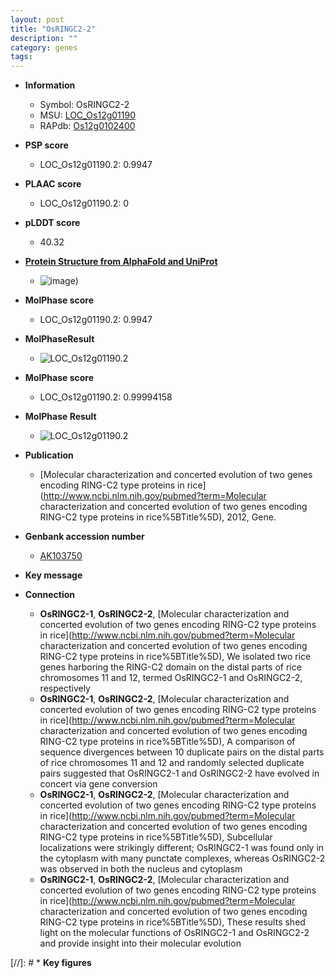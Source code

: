 ```yaml
---
layout: post
title: "OsRINGC2-2"
description: ""
category: genes
tags: 
---
```


* **Information**  
    + Symbol: OsRINGC2-2  
    + MSU: [LOC_Os12g01190](http://rice.plantbiology.msu.edu/cgi-bin/ORF_infopage.cgi?orf=LOC_Os12g01190)  
    + RAPdb: [Os12g0102400](http://rapdb.dna.affrc.go.jp/viewer/gbrowse_details/irgsp1?name=Os12g0102400)  

* **PSP score**  
    + LOC_Os12g01190.2: 0.9947 

* **PLAAC score**  
    + LOC_Os12g01190.2: 0 

* **pLDDT score**
    + 40.32

* **[Protein Structure from AlphaFold and UniProt](https://www.uniprot.org/uniprotkb/B9GBD3/entry#structure)**
    + ![image](https://ricepsp.github.io/images/B/AF-B9GBD3-F1.png))

* **MolPhase score**
    + LOC_Os12g01190.2: 0.9947

* **MolPhaseResult**
    + ![LOC_Os12g01190.2](https://ricepsp.github.io/pictures/LOC_Os12g/LOC_Os12g01190.2.png)

* **MolPhase score**
    + LOC_Os12g01190.2: 0.99994158

* **MolPhase Result**
    + ![LOC_Os12g01190.2](https://304243504.github.io/Pictures/LOC_Os12g/LOC_Os12g01190.2.png)

* **Publication**  
    + [Molecular characterization and concerted evolution of two genes encoding RING-C2 type proteins in rice](http://www.ncbi.nlm.nih.gov/pubmed?term=Molecular characterization and concerted evolution of two genes encoding RING-C2 type proteins in rice%5BTitle%5D), 2012, Gene.

* **Genbank accession number**  
    + [AK103750](http://www.ncbi.nlm.nih.gov/nuccore/AK103750)

* **Key message**  

* **Connection**  
    + __OsRINGC2-1__, __OsRINGC2-2__, [Molecular characterization and concerted evolution of two genes encoding RING-C2 type proteins in rice](http://www.ncbi.nlm.nih.gov/pubmed?term=Molecular characterization and concerted evolution of two genes encoding RING-C2 type proteins in rice%5BTitle%5D), We isolated two rice genes harboring the RING-C2 domain on the distal parts of rice chromosomes 11 and 12, termed OsRINGC2-1 and OsRINGC2-2, respectively
    + __OsRINGC2-1__, __OsRINGC2-2__, [Molecular characterization and concerted evolution of two genes encoding RING-C2 type proteins in rice](http://www.ncbi.nlm.nih.gov/pubmed?term=Molecular characterization and concerted evolution of two genes encoding RING-C2 type proteins in rice%5BTitle%5D), A comparison of sequence divergences between 10 duplicate pairs on the distal parts of rice chromosomes 11 and 12 and randomly selected duplicate pairs suggested that OsRINGC2-1 and OsRINGC2-2 have evolved in concert via gene conversion
    + __OsRINGC2-1__, __OsRINGC2-2__, [Molecular characterization and concerted evolution of two genes encoding RING-C2 type proteins in rice](http://www.ncbi.nlm.nih.gov/pubmed?term=Molecular characterization and concerted evolution of two genes encoding RING-C2 type proteins in rice%5BTitle%5D), Subcellular localizations were strikingly different; OsRINGC2-1 was found only in the cytoplasm with many punctate complexes, whereas OsRINGC2-2 was observed in both the nucleus and cytoplasm
    + __OsRINGC2-1__, __OsRINGC2-2__, [Molecular characterization and concerted evolution of two genes encoding RING-C2 type proteins in rice](http://www.ncbi.nlm.nih.gov/pubmed?term=Molecular characterization and concerted evolution of two genes encoding RING-C2 type proteins in rice%5BTitle%5D), These results shed light on the molecular functions of OsRINGC2-1 and OsRINGC2-2 and provide insight into their molecular evolution

[//]: # * **Key figures**  


